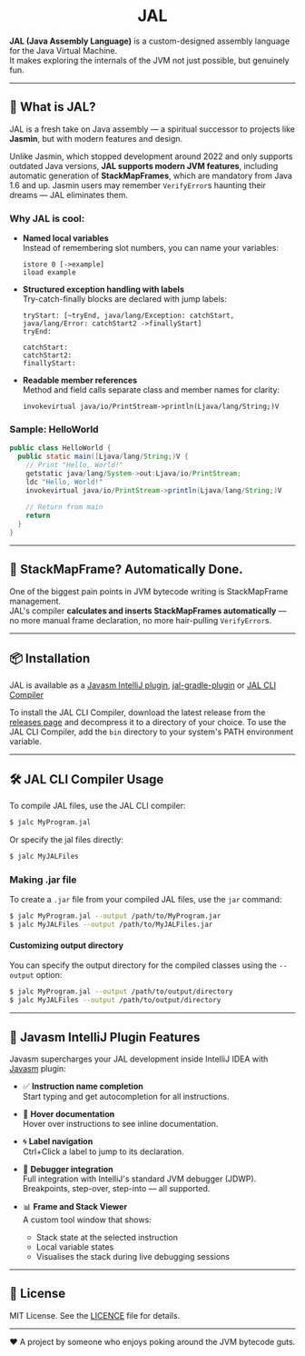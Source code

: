 <div align="center">
  <h1>JAL</h1>
</div>

**JAL (Java Assembly Language)**  is a custom-designed assembly language for the Java Virtual Machine.  
It makes exploring the internals of the JVM not just possible, but genuinely fun.

---

## 🚀 What is JAL?

JAL is a fresh take on Java assembly — a spiritual successor to projects like **Jasmin**, but with modern features and design.

Unlike Jasmin, which stopped development around 2022 and only supports outdated Java versions, **JAL supports modern JVM features**, including automatic generation of **StackMapFrames**, which are mandatory from Java 1.6 and up. Jasmin users may remember `VerifyError`s haunting their dreams — JAL eliminates them.

### Why JAL is cool:

- **Named local variables**  
  Instead of remembering slot numbers, you can name your variables:
  ```
  istore 0 [->example]  
  iload example
  ```
- **Structured exception handling with labels**  
  Try-catch-finally blocks are declared with jump labels:
  ```
  tryStart: [~tryEnd, java/lang/Exception: catchStart, java/lang/Error: catchStart2 ->finallyStart]  
  tryEnd:  
    
  catchStart:  
  catchStart2:  
  finallyStart:
   ```

- **Readable member references**  
  Method and field calls separate class and member names for clarity:
  ```
  invokevirtual java/io/PrintStream->println(Ljava/lang/String;)V
  ```

### Sample: HelloWorld

```java
public class HelloWorld {
  public static main([Ljava/lang/String;)V {
    // Print "Hello, World!"
    getstatic java/lang/System->out:Ljava/io/PrintStream;
    ldc "Hello, World!"
    invokevirtual java/io/PrintStream->println(Ljava/lang/String;)V
    
    // Return from main
    return
  }
}
```

---

## 🧠 StackMapFrame? Automatically Done.

One of the biggest pain points in JVM bytecode writing is StackMapFrame management.  
JAL's compiler **calculates and inserts StackMapFrames automatically** — no more manual frame declaration, no more hair-pulling `VerifyError`s.

---

## 📦 Installation

JAL is available as a [Javasm IntelliJ plugin](https://plugins.jetbrains.com/plugin/27944-javasm), [jal-gradle-plugin](https://github.com/PeyaPeyaPeyang/jal-gradle-plugin)
or [JAL CLI Compiler](https://github.com/PeyaPeyaPeyang/LangJAL/releases)

To install the JAL CLI Compiler, download the latest release from the [releases page](https://github.com/PeyaPeyaPeyang/LangJAL/releases)
and decompress it to a directory of your choice.
To use the JAL CLI Compiler, add the `bin` directory to your system's PATH environment variable.

---

## 🛠️ JAL CLI Compiler Usage

To compile JAL files, use the JAL CLI compiler:

```bash
$ jalc MyProgram.jal
```

Or specify the jal files directly:

```bash
$ jalc MyJALFiles
```

### Making .jar file

To create a `.jar` file from your compiled JAL files, use the `jar` command:

```bash
$ jalc MyProgram.jal --output /path/to/MyProgram.jar
$ jalc MyJALFiles --output /path/to/MyJALFiles.jar
```

#### Customizing output directory

You can specify the output directory for the compiled classes using the `--output` option:

```bash
$ jalc MyProgram.jal --output /path/to/output/directory
$ jalc MyJALFiles --output /path/to/output/directory
```

---

## 🔌 Javasm IntelliJ Plugin Features

Javasm supercharges your JAL development inside IntelliJ IDEA with [Javasm](https://plugins.jetbrains.com/plugin/27944-javasm) plugin:

- ✅ **Instruction name completion**  
  Start typing and get autocompletion for all instructions.

- 📄 **Hover documentation**  
  Hover over instructions to see inline documentation.

- 🌀 **Label navigation**  
  Ctrl+Click a label to jump to its declaration.

- 🐞 **Debugger integration**  
  Full integration with IntelliJ's standard JVM debugger (JDWP).  
  Breakpoints, step-over, step-into — all supported.

- 📊 **Frame and Stack Viewer**   
  A custom tool window that shows:
  - Stack state at the selected instruction
  - Local variable states
  - Visualises the stack during live debugging sessions

---

## 📄 License

MIT License. See the [LICENCE](./LICENCE) file for details.

---

❤️ A project by someone who enjoys poking around the JVM bytecode guts.
